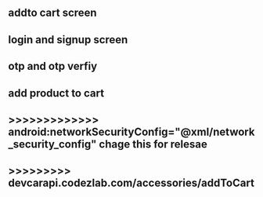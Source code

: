 ## addto cart screen 
## login and signup screen
## otp and otp verfiy
## add product to cart 





## >>>>>>>>>>>>>      android:networkSecurityConfig="@xml/network_security_config"    chage this for relesae

## >>>>>>>>> devcarapi.codezlab.com/accessories/addToCart
##